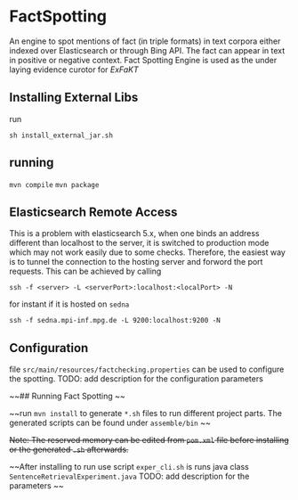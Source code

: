 # FactSpotting

An engine to spot mentions of fact (in triple formats) in text corpora either indexed over Elasticsearch or through Bing API. The fact can appear in text in positive or negative context. Fact Spotting Engine is used as the under laying evidence curotor for _ExFaKT_

## Installing External Libs

run

`sh install_external_jar.sh`

## running

`mvn compile`
`mvn package`


## Elasticsearch Remote Access

This is a problem with elasticsearch 5.x, when one binds an address different than localhost to the server, it is switched to production mode which may not work easily due to some checks. 
Therefore, the easiest way is to tunnel the connection to the hosting server and forword the port requests. This can be achieved by calling

`ssh -f <server> -L <serverPort>:localhost:<localPort> -N`

for instant if it is hosted on `sedna`

`ssh -f sedna.mpi-inf.mpg.de -L 9200:localhost:9200 -N `

## Configuration

file `src/main/resources/factchecking.properties` can be used to configure the spotting. 
TODO: add description for the configuration parameters

~~## Running Fact Spotting  ~~

~~run `mvn install` to generate `*.sh` files to run different project parts. The generated scripts can be found under `assemble/bin` ~~

~~Note: The reserved memory can be edited from `pom.xml` file before installing or the generated `.sh` afterwards.~~

~~After installing to run use script `exper_cli.sh` is runs java class `SentenceRetrievalExperiment.java`
TODO: add description for the parameters ~~













